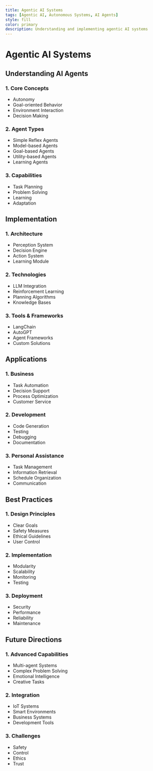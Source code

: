 ```yaml
---
title: Agentic AI Systems
tags: [Agentic AI, Autonomous Systems, AI Agents]
style: fill
color: primary
description: Understanding and implementing agentic AI systems
---
```


# Agentic AI Systems

## Understanding AI Agents

### 1. Core Concepts
- Autonomy
- Goal-oriented Behavior
- Environment Interaction
- Decision Making

### 2. Agent Types
- Simple Reflex Agents
- Model-based Agents
- Goal-based Agents
- Utility-based Agents
- Learning Agents

### 3. Capabilities
- Task Planning
- Problem Solving
- Learning
- Adaptation

## Implementation

### 1. Architecture
- Perception System
- Decision Engine
- Action System
- Learning Module

### 2. Technologies
- LLM Integration
- Reinforcement Learning
- Planning Algorithms
- Knowledge Bases

### 3. Tools & Frameworks
- LangChain
- AutoGPT
- Agent Frameworks
- Custom Solutions

## Applications

### 1. Business
- Task Automation
- Decision Support
- Process Optimization
- Customer Service

### 2. Development
- Code Generation
- Testing
- Debugging
- Documentation

### 3. Personal Assistance
- Task Management
- Information Retrieval
- Schedule Organization
- Communication

## Best Practices

### 1. Design Principles
- Clear Goals
- Safety Measures
- Ethical Guidelines
- User Control

### 2. Implementation
- Modularity
- Scalability
- Monitoring
- Testing

### 3. Deployment
- Security
- Performance
- Reliability
- Maintenance

## Future Directions

### 1. Advanced Capabilities
- Multi-agent Systems
- Complex Problem Solving
- Emotional Intelligence
- Creative Tasks

### 2. Integration
- IoT Systems
- Smart Environments
- Business Systems
- Development Tools

### 3. Challenges
- Safety
- Control
- Ethics
- Trust
